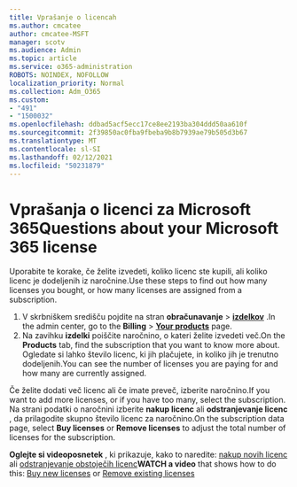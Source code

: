 ```yaml
---
title: Vprašanje o licencah
ms.author: cmcatee
author: cmcatee-MSFT
manager: scotv
ms.audience: Admin
ms.topic: article
ms.service: o365-administration
ROBOTS: NOINDEX, NOFOLLOW
localization_priority: Normal
ms.collection: Adm_O365
ms.custom:
- "491"
- "1500032"
ms.openlocfilehash: ddbad5acf5ecc17ce8ee2193ba304ddd50aa610f
ms.sourcegitcommit: 2f39850ac0fba9fbeba9b8b7939ae79b505d3b67
ms.translationtype: MT
ms.contentlocale: sl-SI
ms.lasthandoff: 02/12/2021
ms.locfileid: "50231879"
---
```

# <a name="questions-about-your-microsoft-365-license"></a><span data-ttu-id="d07ab-102">Vprašanja o licenci za Microsoft 365</span><span class="sxs-lookup"><span data-stu-id="d07ab-102">Questions about your Microsoft 365 license</span></span>

<span data-ttu-id="d07ab-103">Uporabite te korake, če želite izvedeti, koliko licenc ste kupili, ali koliko licenc je dodeljenih iz naročnine.</span><span class="sxs-lookup"><span data-stu-id="d07ab-103">Use these steps to find out how many licenses you bought, or how many licenses are assigned from a subscription.</span></span>
  
1. <span data-ttu-id="d07ab-104">V skrbniškem središču pojdite na stran **obračunavanje** \> **[izdelkov](https://go.microsoft.com/fwlink/p/?linkid=842054)** .</span><span class="sxs-lookup"><span data-stu-id="d07ab-104">In the admin center, go to the **Billing** \> **[Your products](https://go.microsoft.com/fwlink/p/?linkid=842054)** page.</span></span>
2. <span data-ttu-id="d07ab-105">Na zavihku **izdelki** poiščite naročnino, o kateri želite izvedeti več.</span><span class="sxs-lookup"><span data-stu-id="d07ab-105">On the **Products** tab, find the subscription that you want to know more about.</span></span> <span data-ttu-id="d07ab-106">Ogledate si lahko število licenc, ki jih plačujete, in koliko jih je trenutno dodeljenih.</span><span class="sxs-lookup"><span data-stu-id="d07ab-106">You can see the number of licenses you are paying for and how many are currently assigned.</span></span>

<span data-ttu-id="d07ab-107">Če želite dodati več licenc ali če imate preveč, izberite naročnino.</span><span class="sxs-lookup"><span data-stu-id="d07ab-107">If you want to add more licenses, or if you have too many, select the subscription.</span></span> <span data-ttu-id="d07ab-108">Na strani podatki o naročnini izberite **nakup licenc** ali **odstranjevanje licenc** , da prilagodite skupno število licenc za naročnino.</span><span class="sxs-lookup"><span data-stu-id="d07ab-108">On the subscription data page, select **Buy licenses** or **Remove licenses** to adjust the total number of licenses for the subscription.</span></span>

<span data-ttu-id="d07ab-109">**Oglejte si videoposnetek** , ki prikazuje, kako to naredite: [nakup novih licenc](https://go.microsoft.com/fwlink/p/?linkid=2154857) ali [odstranjevanje obstoječih licenc](https://go.microsoft.com/fwlink/p/?linkid=2154938)</span><span class="sxs-lookup"><span data-stu-id="d07ab-109">**WATCH a video** that shows how to do this: [Buy new licenses](https://go.microsoft.com/fwlink/p/?linkid=2154857) or [Remove existing licenses](https://go.microsoft.com/fwlink/p/?linkid=2154938)</span></span>